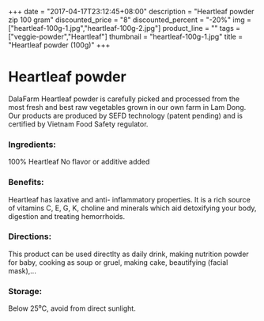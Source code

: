 +++
date = "2017-04-17T23:12:45+08:00"
description = "Heartleaf powder zip 100 gram"
discounted_price = "8"
discounted_percent = "-20%"
img = ["heartleaf-100g-1.jpg","heartleaf-100g-2.jpg"]
product_line = ""
tags = ["veggie-powder","Heartleaf"]
thumbnail = "heartleaf-100g-1.jpg"
title = "Heartleaf powder (100g)"
+++

# Heartleaf powder

DalaFarm Heartleaf powder is carefully picked and processed from the most fresh and best raw vegetables 
grown in our own farm in Lam Dong. Our products are produced by SEFD technology (patent pending) and 
is certified by Vietnam Food Safety regulator.


### Ingredients: 
100% Heartleaf
No flavor or additive added

### Benefits: 
Heartleaf has laxative and anti-
inflammatory properties. It is a rich 
source of vitamins C, E, G, K, choline 
and minerals which aid detoxifying 
your body, digestion and treating 
hemorrhoids.

### Directions:  
This product can be used directlty as 
daily drink, making nutrition powder 
for baby, cooking as soup or gruel, 
making cake, beautifying (facial mask),...

### Storage: 
Below 25⁰C, avoid from direct sunlight.

